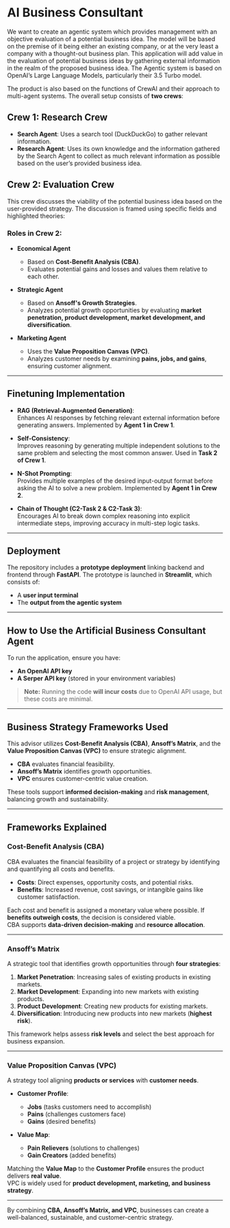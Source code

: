 # AI Business Consultant

We want to create an agentic system which provides management with an objective evaluation of a potential business idea. The model will be based on the premise of it being either an existing company, or at the very least a company with a thought-out business plan. This application will add value in the evaluation of potential business ideas by gathering external information in the realm of the proposed business idea. The Agentic system is based on OpenAI’s Large Language Models, particularly their 3.5 Turbo model.

The product is also based on the functions of CrewAI and their approach to multi-agent systems. The overall setup consists of **two crews**:

## Crew 1: Research Crew

- **Search Agent**: Uses a search tool (DuckDuckGo) to gather relevant information.
- **Research Agent**: Uses its own knowledge and the information gathered by the Search Agent to collect as much relevant information as possible based on the user’s provided business idea.

## Crew 2: Evaluation Crew

This crew discusses the viability of the potential business idea based on the user-provided strategy. The discussion is framed using specific fields and highlighted theories:

### Roles in Crew 2:

- **Economical Agent**  
  - Based on **Cost-Benefit Analysis (CBA)**.  
  - Evaluates potential gains and losses and values them relative to each other.

- **Strategic Agent**  
  - Based on **Ansoff's Growth Strategies**.  
  - Analyzes potential growth opportunities by evaluating **market penetration, product development, market development, and diversification**.

- **Marketing Agent**  
  - Uses the **Value Proposition Canvas (VPC)**.  
  - Analyzes customer needs by examining **pains, jobs, and gains**, ensuring customer alignment.

---

## Finetuning Implementation

- **RAG (Retrieval-Augmented Generation)**:  
  Enhances AI responses by fetching relevant external information before generating answers. Implemented by **Agent 1 in Crew 1**.

- **Self-Consistency**:  
  Improves reasoning by generating multiple independent solutions to the same problem and selecting the most common answer. Used in **Task 2 of Crew 1**.

- **N-Shot Prompting**:  
  Provides multiple examples of the desired input-output format before asking the AI to solve a new problem. Implemented by **Agent 1 in Crew 2**.

- **Chain of Thought (C2-Task 2 & C2-Task 3)**:  
  Encourages AI to break down complex reasoning into explicit intermediate steps, improving accuracy in multi-step logic tasks.

---

## Deployment

The repository includes a **prototype deployment** linking backend and frontend through **FastAPI**. The prototype is launched in **Streamlit**, which consists of:

- A **user input terminal**
- The **output from the agentic system**

---

## How to Use the Artificial Business Consultant Agent

To run the application, ensure you have:

- **An OpenAI API key**
- **A Serper API key** (stored in your environment variables)

> **Note:** Running the code **will incur costs** due to OpenAI API usage, but these costs are minimal.

---

## Business Strategy Frameworks Used

This advisor utilizes **Cost-Benefit Analysis (CBA)**, **Ansoff’s Matrix**, and the **Value Proposition Canvas (VPC)** to ensure strategic alignment.

- **CBA** evaluates financial feasibility.
- **Ansoff’s Matrix** identifies growth opportunities.
- **VPC** ensures customer-centric value creation.

These tools support **informed decision-making** and **risk management**, balancing growth and sustainability.

---

## Frameworks Explained

### Cost-Benefit Analysis (CBA)
CBA evaluates the financial feasibility of a project or strategy by identifying and quantifying all costs and benefits. 

- **Costs**: Direct expenses, opportunity costs, and potential risks.  
- **Benefits**: Increased revenue, cost savings, or intangible gains like customer satisfaction.  

Each cost and benefit is assigned a monetary value where possible. If **benefits outweigh costs**, the decision is considered viable.  
CBA supports **data-driven decision-making** and **resource allocation**.

---

### Ansoff’s Matrix
A strategic tool that identifies growth opportunities through **four strategies**:

1. **Market Penetration**: Increasing sales of existing products in existing markets.
2. **Market Development**: Expanding into new markets with existing products.
3. **Product Development**: Creating new products for existing markets.
4. **Diversification**: Introducing new products into new markets (**highest risk**).

This framework helps assess **risk levels** and select the best approach for business expansion.

---

### Value Proposition Canvas (VPC)
A strategy tool aligning **products or services** with **customer needs**.

- **Customer Profile**:
  - **Jobs** (tasks customers need to accomplish)
  - **Pains** (challenges customers face)
  - **Gains** (desired benefits)

- **Value Map**:
  - **Pain Relievers** (solutions to challenges)
  - **Gain Creators** (added benefits)

Matching the **Value Map** to the **Customer Profile** ensures the product delivers **real value**.  
VPC is widely used for **product development, marketing, and business strategy**.

---

By combining **CBA, Ansoff’s Matrix, and VPC**, businesses can create a well-balanced, sustainable, and customer-centric strategy.

